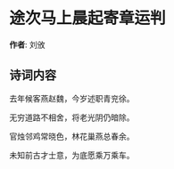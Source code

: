 # 途次马上晨起寄章运判

**作者**: 刘攽

## 诗词内容

去年候客燕赵魏，今岁述职青兖徐。

无穷道路不相舍，将老光阴仍暗除。

官烛邻鸡常晓色，林花巢燕总春余。

未知前古才士意，为底愿乘万乘车。

